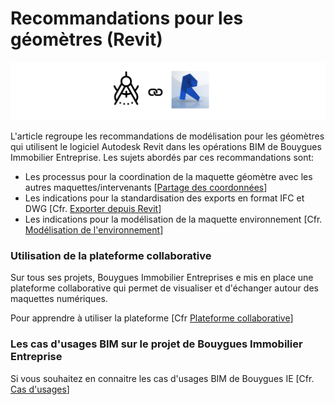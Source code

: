 # Recommandations pour les géomètres \(Revit\)

![](/assets/GEO_RVT.PNG)

L'article regroupe les recommandations de modélisation pour les géomètres qui utilisent le logiciel Autodesk Revit dans les opérations BIM de Bouygues Immobilier Entreprise. Les sujets abordés par ces recommandations sont:

* Les processus pour la coordination de la maquette géomètre avec les autres maquettes/intervenants  \[[Partage des coordonnées](/04_Recommandations-de-modelisation/01_GEOMETRE/GEO_Partage-des-coordonnées.md)\] 
* Les indications pour la standardisation des exports en format IFC et DWG \[Cfr. [Exporter depuis Revit](/04_Recommandations-de-modelisation/Export-depuis-Revit.md)\]
* Les indications pour la modélisation de la maquette environnement  \[Cfr.[ Modélisation de l'environnement](/04_Recommandations-de-modelisation/01_GEOMETRE/GEO_Modelisation-environnement.md)\]

### Utilisation de la plateforme collaborative

Sur tous ses projets, Bouygues Immobilier Entreprises e mis en place une plateforme collaborative qui permet de visualiser et d'échanger autour des maquettes numériques.

Pour apprendre à utiliser la plateforme \[Cfr [Plateforme collaborative](/02_PlateformeBIM/README.md)\]

### Les cas d'usages BIM sur le projet de Bouygues Immobilier Entreprise

Si vous souhaitez en connaitre les cas d'usages BIM de Bouygues IE \[Cfr. [Cas d'usages](/03_CasUsages/README.md)\]



